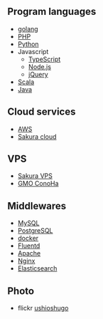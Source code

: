 Program languages
-----------------

- [golang](https://golang.org/)
- [PHP](http://php.net)
- [Python](https://www.python.org)
- Javascript
    - [TypeScript](https://www.typescriptlang.org/)
    - [Node.js](https://nodejs.org)
    - [jQuery](http://jquery.com)
- [Scala](http://www.scala-lang.org)
- [Java](https://www.oracle.com/java/index.html)

Cloud services
--------------

- [AWS](http://aws.amazon.com)
- [Sakura cloud](http://cloud.sakura.ad.jp/)

VPS
---

- [Sakura VPS](http://vps.sakura.ad.jp/specification/)
- [GMO ConoHa](https://www.conoha.jp)

Middlewares
-----------

- [MySQL](https://www.mysql.com)
- [PostgreSQL](http://www.postgresql.org)
- [docker](https://www.docker.com/)
- [Fluentd](http://www.fluentd.org)
- [Apache](http://httpd.apache.org)
- [Nginx](http://nginx.org)
- [Elasticsearch](https://www.elastic.co)

Photo
-----

- flickr [ushioshugo](https://www.flickr.com/photos/ushioshugo/)
